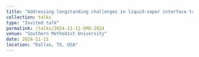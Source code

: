 ```yaml
---
title: "Addressing longstanding challenges in liquid-vapor interface transport modeling"
collection: talks
type: "Invited talk"
permalink: /talks/2024-11-11-SMU-2024
venue: "Southern Methodist University"
date: 2024-11-11
location: "Dallas, TX, USA"
---
```

